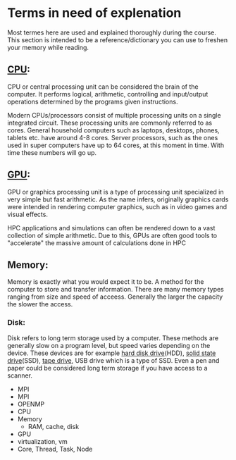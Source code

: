 # Terms in need of explenation
Most termes here are used and explained thoroughly during the course. This section is intended to be a reference/dictionary you can use to freshen your memory while reading.

## [CPU](https://en.wikipedia.org/wiki/Central_processing_unit#Structure_and_implementation):
CPU or central processing unit can be considered the brain of the computer. It performs logical, arithmetic, controlling and input/output operations determined by the programs given instructions. 

Modern CPUs/processors consist of multiple processing units on a single integrated circuit. These processing units are commonly referred to as cores. General household computers such as laptops, desktops, phones, tablets etc. have around 4-8 cores. Server processors, such as the ones used in super computers have up to 64 cores, at this moment in time. With time these numbers will go up.

## [GPU](https://en.wikipedia.org/wiki/Graphics_processing_unit):
GPU or graphics processing unit is a type of processing unit specialized in very simple but fast arithmetic. As the name infers, originally graphics cards were intended in rendering computer graphics, such as in video games and visual effects. 

HPC applications and simulations can often be rendered down to a vast collection of simple arithmetic. Due to this, GPUs are often good tools to "accelerate" the massive amount of calculations done in HPC

## Memory:
Memory is exactly what you would expect it to be. A method for the computer to store and transfer information. There are many memory types ranging from size and speed of acceess. Generally the larger the capacity the slower the access. 

### Disk:
Disk refers to long term storage used by a computer. These methods are generally slow on a program level, but speed varies depending on the device. These devices are for example [hard disk drive](https://en.wikipedia.org/wiki/Hard_disk_drive)(HDD), [solid state drive](https://fi.wikipedia.org/wiki/SSD)(SSD), [tape drive](https://en.wikipedia.org/wiki/Tape_drive), USB drive which is a type of SSD. Even a pen and paper could be considered long term storage if you have access to a scanner.
  - MPI
  - MPI
  - OPENMP
  - CPU
  - Memory
    - RAM, cache, disk
  - GPU
  - virtualization, vm
  - Core, Thread, Task, Node

